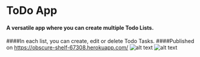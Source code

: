 # ToDo App

#### A versatile app where you can create multiple Todo Lists.
####In each list, you can create, edit or delete Todo Tasks.
####Published on <https://obscure-shelf-67308.herokuapp.com/>
![alt text](https://github.com/gabrielleong/to-do-app/blob/master/app/assets/images/todo-app-picture3-0.jpg)
![alt text](https://github.com/gabrielleong/to-do-app/blob/master/app/assets/images/todo-app-picture4-0.jpg)
